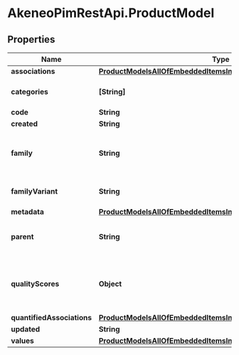 # AkeneoPimRestApi.ProductModel

## Properties

Name | Type | Description | Notes
------------ | ------------- | ------------- | -------------
**associations** | [**ProductModelsAllOfEmbeddedItemsInnerAllOfAssociations**](ProductModelsAllOfEmbeddedItemsInnerAllOfAssociations.md) |  | [optional] 
**categories** | **[String]** | Codes of the &lt;a href&#x3D;&#39;api-reference.html#Category&#39;&gt;categories&lt;/a&gt; in which the product model is categorized | [optional] 
**code** | **String** | Product model code | 
**created** | **String** | Date of creation | [optional] 
**family** | **String** | &lt;a href&#x3D;&#39;api-reference.html#Family&#39;&gt;Family&lt;/a&gt; code  from which the product inherits its attributes and attributes requirements (since the 3.2) | [optional] 
**familyVariant** | **String** | Family variant code from which the product model inherits its attributes and variant attributes | 
**metadata** | [**ProductModelsAllOfEmbeddedItemsInnerAllOfMetadata**](ProductModelsAllOfEmbeddedItemsInnerAllOfMetadata.md) |  | [optional] 
**parent** | **String** | Code of the parent &lt;a href&#x3D;&#39;api-reference.html#Productmodel&#39;&gt;product model&lt;/a&gt;. This parent can be modified since the 2.3. | [optional] [default to &#39;null&#39;]
**qualityScores** | **Object** | Product model quality scores for each channel/locale combination (&lt;strong&gt;only available since the 7.0 version&lt;/strong&gt; and when the \&quot;with_quality_scores\&quot; query parameter is set to \&quot;true\&quot;) | [optional] 
**quantifiedAssociations** | [**ProductModelsAllOfEmbeddedItemsInnerAllOfQuantifiedAssociations**](ProductModelsAllOfEmbeddedItemsInnerAllOfQuantifiedAssociations.md) |  | [optional] 
**updated** | **String** | Date of the last update | [optional] 
**values** | [**ProductModelsAllOfEmbeddedItemsInnerAllOfValues**](ProductModelsAllOfEmbeddedItemsInnerAllOfValues.md) |  | [optional] 


